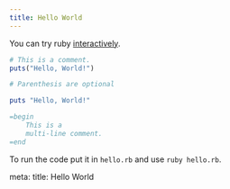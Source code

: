 ```yaml
---
title: Hello World
---
```


You can try ruby [interactively](https://try.ruby-lang.org/).

```ruby
# This is a comment.
puts("Hello, World!")

# Parenthesis are optional

puts "Hello, World!"

=begin
    This is a
    multi-line comment.
=end
```

To run the code put it in `hello.rb` and use `ruby hello.rb`.

<!--<div class="border-2 rounded-md p-2 border-dashed border-gray-500">
On most distributions Lua is available as <code>lua</code> package. On non-rolling distributions it is preferable to install specific latest version, e.g. <code>lua3.4</code>. There is also <a href="https://luajit.org/">LuaJIT project</a> - a Just-In-Time Compiler for Lua. It can be used as a drop-in replacement for <code>lua</code>.
</div>-->
<route lang="yaml">
meta:
  title: Hello World
</route>
